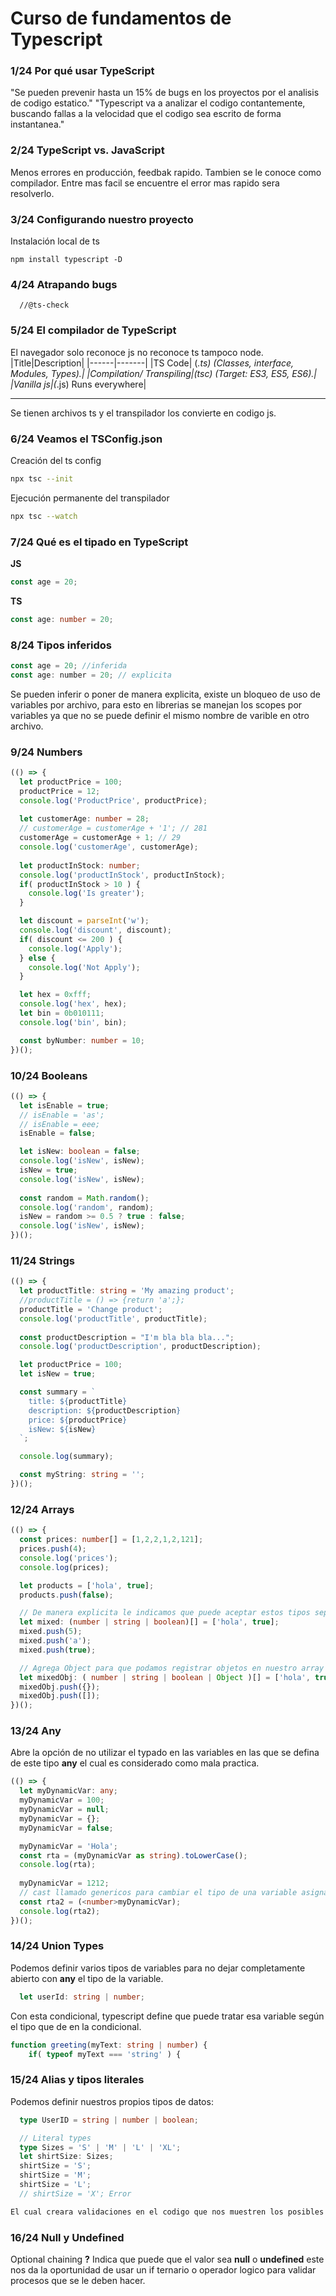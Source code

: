 # Curso de fundamentos de Typescript
### __1/24 Por qué usar TypeScript__
"Se pueden prevenir hasta un 15% de bugs en los proyectos por el analisis de codigo estatico."
"Typescript va a analizar el codigo contantemente, buscando fallas a la velocidad que el codigo sea escrito de forma instantanea."

### __2/24 TypeScript vs. JavaScript__
Menos errores en producción, feedbak rapido.
Tambien se le conoce como compilador.
Entre mas facil se encuentre el error mas rapido sera resolverlo.

### __3/24 Configurando nuestro proyecto__
Instalación local de ts
```
npm install typescript -D
```


### __4/24 Atrapando bugs__
```
  //@ts-check
```
### __5/24 El compilador de TypeScript__
El navegador solo reconoce js no reconoce ts tampoco node.
|Title|Description|
|------|-------|
|TS Code| (*.ts) (Classes, interface, Modules, Types).|
|Compilation/ Transpiling|(tsc) (Target: ES3, ES5, ES6).|
|Vanilla js|(*.js) Runs everywhere|

---

Se tienen archivos ts y el transpilador los convierte en codigo js.


### __6/24 Veamos el TSConfig.json__

Creación del ts config
```bash
npx tsc --init
```

Ejecución permanente del transpilador
```bash
npx tsc --watch
```

### __7/24 Qué es el tipado en TypeScript__
__JS__
```Javascript
const age = 20;
```

__TS__
```Typescript
const age: number = 20;
```

### __8/24 Tipos inferidos__
```Javascript
const age = 20; //inferida
const age: number = 20; // explicita
```

Se pueden inferir o poner de manera explicita, existe un bloqueo de uso de variables por archivo, para esto en librerias se manejan los scopes por variables ya que no se puede definir el mismo nombre de varible en otro archivo.


### __9/24 Numbers__
```typescript
(() => {
  let productPrice = 100;
  productPrice = 12;
  console.log('ProductPrice', productPrice);
  
  let customerAge: number = 28;
  // customerAge = customerAge + '1'; // 281
  customerAge = customerAge + 1; // 29  
  console.log('customerAge', customerAge);
  
  let productInStock: number;
  console.log('productInStock', productInStock);
  if( productInStock > 10 ) {
    console.log('Is greater');    
  }

  let discount = parseInt('w');
  console.log('discount', discount);  
  if( discount <= 200 ) {
    console.log('Apply');    
  } else {
    console.log('Not Apply');
  }

  let hex = 0xfff;
  console.log('hex', hex);
  let bin = 0b010111;
  console.log('bin', bin);

  const byNumber: number = 10;
})();
```

### __10/24 Booleans__

```typescript
(() => {
  let isEnable = true;
  // isEnable = 'as';
  // isEnable = eee;
  isEnable = false;

  let isNew: boolean = false;
  console.log('isNew', isNew);
  isNew = true;
  console.log('isNew', isNew);
  
  const random = Math.random();
  console.log('random', random);  
  isNew = random >= 0.5 ? true : false;
  console.log('isNew', isNew);
})();
```

### __11/24 Strings__
```typescript
(() => {
  let productTitle: string = 'My amazing product';
  //productTitle = () => {return 'a';};
  productTitle = 'Change product';
  console.log('productTitle', productTitle);
  
  const productDescription = "I'm bla bla bla...";
  console.log('productDescription', productDescription);

  let productPrice = 100;
  let isNew = true;

  const summary = `
    title: ${productTitle}
    description: ${productDescription}
    price: ${productPrice}
    isNew: ${isNew}
  `;

  console.log(summary);

  const myString: string = '';
})();

```


### __12/24 Arrays__

```typescript
(() => {
  const prices: number[] = [1,2,2,1,2,121];
  prices.push(4);
  console.log('prices');
  console.log(prices);  

  let products = ['hola', true];
  products.push(false);

  // De manera explicita le indicamos que puede aceptar estos tipos separados por el pipe
  let mixed: (number | string | boolean)[] = ['hola', true];
  mixed.push(5);
  mixed.push('a');
  mixed.push(true);

  // Agrega Object para que podamos registrar objetos en nuestro array
  let mixedObj: ( number | string | boolean | Object )[] = ['hola', true];
  mixedObj.push({});
  mixedObj.push([]);
})();
```


### __13/24 Any__
Abre la opción de no utilizar el typado en las variables en las que se defina de este tipo __any__ el cual es considerado como mala practica.
```typescript
(() => {
  let myDynamicVar: any;
  myDynamicVar = 100;
  myDynamicVar = null;
  myDynamicVar = {};
  myDynamicVar = false;

  myDynamicVar = 'Hola';
  const rta = (myDynamicVar as string).toLowerCase();
  console.log(rta);
  
  myDynamicVar = 1212;
  // cast llamado genericos para cambiar el tipo de una variable asignandola a otra variable.
  const rta2 = (<number>myDynamicVar);
  console.log(rta2);
})();
```


### __14/24 Union Types__
Podemos definir varios tipos de variables para no dejar completamente abierto con __any__ el tipo de la variable.
```typescript
  let userId: string | number;
```

Con esta condicional, typescript define que puede tratar esa variable según el tipo que de en la condicional.
```typescript
function greeting(myText: string | number) {
    if( typeof myText === 'string' ) {
```


### __15/24 Alias y tipos literales__
Podemos definir nuestros propios tipos de datos:
```typescript
  type UserID = string | number | boolean;
```
```typescript
  // Literal types
  type Sizes = 'S' | 'M' | 'L' | 'XL';
  let shirtSize: Sizes;
  shirtSize = 'S';
  shirtSize = 'M';
  shirtSize = 'L';
  // shirtSize = 'X'; Error

El cual creara validaciones en el codigo que nos muestren los posibles errores que tenemos.
```
### __16/24 Null y Undefined__
Optional chaining
__?__ Indica que puede que el valor sea __null__ o __undefined__ este nos da la oportunidad de usar un if ternario o operador logico para validar procesos que se le deben hacer.
